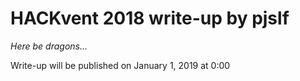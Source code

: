 # HACKvent 2018 write-up by pjslf

*Here be dragons...*

Write-up will be published on January 1, 2019 at 0:00
